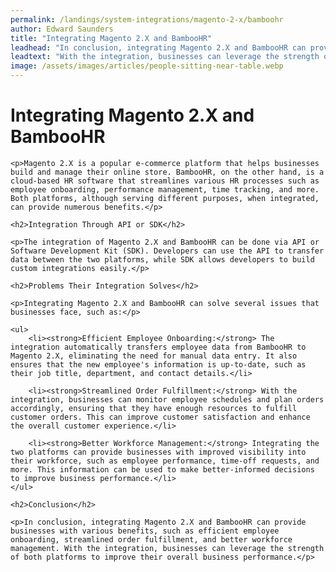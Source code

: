 ```yaml
---
permalink: /landings/system-integrations/magento-2-x/bamboohr
author: Edward Saunders
title: "Integrating Magento 2.X and BambooHR"
leadhead: "In conclusion, integrating Magento 2.X and BambooHR can provide businesses with various benefits, such as efficient employee onboarding, streamlined order fulfillment, and better workforce management"
leadtext: "With the integration, businesses can leverage the strength of both platforms to improve their overall business performance."
image: /assets/images/articles/people-sitting-near-table.webp
---
```

<div class="arttext">	<h1>Integrating Magento 2.X and BambooHR</h1>

	<p>Magento 2.X is a popular e-commerce platform that helps businesses build and manage their online store. BambooHR, on the other hand, is a cloud-based HR software that streamlines various HR processes such as employee onboarding, performance management, time tracking, and more. Both platforms, although serving different purposes, when integrated, can provide numerous benefits.</p>

	<h2>Integration Through API or SDK</h2>

	<p>The integration of Magento 2.X and BambooHR can be done via API or Software Development Kit (SDK). Developers can use the API to transfer data between the two platforms, while SDK allows developers to build custom integrations easily.</p>

	<h2>Problems Their Integration Solves</h2>

	<p>Integrating Magento 2.X and BambooHR can solve several issues that businesses face, such as:</p>

	<ul>
		<li><strong>Efficient Employee Onboarding:</strong> The integration automatically transfers employee data from BambooHR to Magento 2.X, eliminating the need for manual data entry. It also ensures that the new employee's information is up-to-date, such as their job title, department, and contact details.</li>

		<li><strong>Streamlined Order Fulfillment:</strong> With the integration, businesses can monitor employee schedules and plan orders accordingly, ensuring that they have enough resources to fulfill customer orders. This can improve customer satisfaction and enhance the overall customer experience.</li>

		<li><strong>Better Workforce Management:</strong> Integrating the two platforms can provide businesses with improved visibility into their workforce, such as employee performance, time-off requests, and more. This information can be used to make better-informed decisions to improve business performance.</li>
	</ul>

	<h2>Conclusion</h2>

	<p>In conclusion, integrating Magento 2.X and BambooHR can provide businesses with various benefits, such as efficient employee onboarding, streamlined order fulfillment, and better workforce management. With the integration, businesses can leverage the strength of both platforms to improve their overall business performance.</p>
</div>